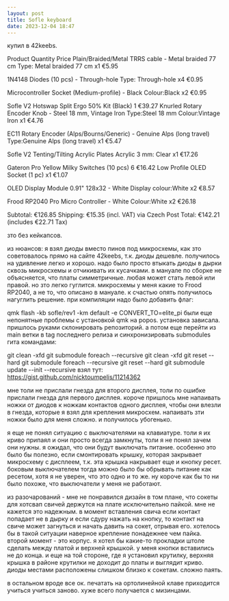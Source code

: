 ```yaml
---
layout: post
title: Sofle keyboard
date: 2023-12-04 18:47
---
```


купил в 42keebs.

Product Quantity Price Plain/Braided/Metal TRRS cable - Metal braided 77 cm Type: Metal braided 77 cm x1 €5.95

1N4148 Diodes (10 pcs) - Through-hole Type: Through-hole x4 €0.95

Microcontroller Socket (Medium-profile) - Black Colour:Black x2 €0.95

Sofle V2 Hotswap Split Ergo 50% Kit (Black) 1 €39.27 Knurled Rotary Encoder Knob - Steel 18 mm, Vintage Iron Type:Steel 18 mm Colour:Vintage Iron x1 €4.76

EC11 Rotary Encoder (Alps/Bourns/Generic) - Genuine Alps (long travel) Type:Genuine Alps (long travel) x1 €5.47

Sofle V2 Tenting/Tilting Acrylic Plates Acrylic 3 mm: Clear x1 €17.26

Gateron Pro Yellow Milky Switches (10 pcs) 6 €16.42 Low Profile OLED Socket (1 pc) x1 €1.07

OLED Display Module 0.91" 128x32 - White Display colour:White x2 €8.57

Frood RP2040 Pro Micro Controller - White Colour:White x2 €26.18

Subtotal: €126.85 Shipping: €15.35 (incl. VAT) via Czech Post Total: €142.21 (includes €22.71 Tax)

зто без кейкапсов.

из нюансов: я взял диоды вместо пинов под микросхемы, как зто советовалось прямо на сайте 42keebs, т.к. диоды дешевле. получилось на удивление легко и хорошо. надо было просто втыкать диоды в дырки сквозь микросхемы и отчикивать их кусачками. в мануале по сборке не объясняется, что платы симметричные. любая может стать левой или правой. но зто легко гуглится. микросхемы у меня какие то Frood RP2040, а не то, что описано в мануале. к счастью опять получилось нагуглить решение. при компиляции надо было добавить флаг:

qmk flash -kb sofle/rev1 -km default -e CONVERT_TO=elite_pi
были еще непонятные проблемы с установкой qmk на popos. установка зависала. пришлось руками склонировать репозиторий. а потом еще перейти из main ветки в tag последнего релиза и синхронизировать submodules гита командами:

git clean -xfd
git submodule foreach --recursive git clean -xfd
git reset --hard
git submodule foreach --recursive git reset --hard
git submodule update --init --recursive
взял тут: https://gist.github.com/nicktoumpelis/11214362

мне толи не прислали гнезда для второго дисплея, толи по ошибке прислали гнезда для первого дисплея. короче пришлось мне напаивать ножки от диодов к ножкам контактов одного дисплея, чтобы они влезли в гнезда, которые я взял для крепления микросхем. напаивать зти ножки было для меня сложно. и получилось убогенько.

я еще не понял ситуацию с выключателями на клавиатуре. толи я их криво припаял и они просто всегда замкнуты, толи я не понял зачем они нужны. я ожидал, что они будут выключать питание. особенно это было бы полезно, если смонтировать крышку, которая закрывает микросхему с дисплеем, т.к. эта крышка накрывает еще и кнопку ресет. боковым выключателем тогда можно было бы обрывать питание как ресетом, хотя я не уверен, что это одно и то же. ну короче как бы то ни было похоже, что выключатели у меня не работают.

из разочарований - мне не понравился дизайн в том плане, что сокеты для хотсвап свичей держутся на плате исключительно пайкой. мне не кажется это надежным. в момент вставления свича если контакт попадает не в дырку и если сдуру нажать на кнопку, то контакт на свиче может загнуться и начать давить на сокет, отрывая его. хотелось бы в такой ситуации наверное крепление понадежнее чем пайка. второй момент - это корпус. я хотел бы какие-то прокладки штоле сделать между платой и верхней крышкой. у меня кнопки вставились не до конца. и еще на той стороне, где я установил крутилку, верхняя крышка в районе крутилки не доходит до платы и выглядит криво. диоды местами расположены слишком близко к сокетам. сложно паять.

в остальном вроде все ок. печатать на ортолинейной клаве приходится учиться учиться заново. хуже всего получается с мизинцами.
